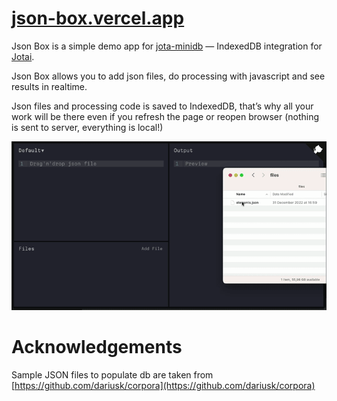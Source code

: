 # [json-box.vercel.app](https://json-box.vercel.app)

Json Box is a simple demo app for [jota-minidb](https://github.com/11bit/jotai-minidb) — IndexedDB integration for [Jotai](https://jotai.org/).

Json Box allows you to add json files, do processing with javascript and see results in realtime.

Json files and processing code is saved to IndexedDB, that’s why all your work will be there even if you refresh the page or reopen browser (nothing is sent to server, everything is local!)

![Demo Json Box](./animation.gif)

# Acknowledgements

Sample JSON files to populate db are taken from [https://github.com/dariusk/corpora](https://github.com/dariusk/corpora)
